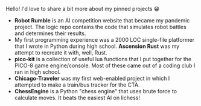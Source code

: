 Hello! I'd love to share a bit more about my pinned projects 😁
 * **Robot Rumble** is an AI competition website that became my pandemic project. The logic repo contains the code that simulates robot battles and determines their results.
 * My first programming experience was a 2000 LOC single-file platformer that I wrote in Python during high school. **Ascension Rust** was my attempt to recreate it with, well, Rust.
 * **pico-kit** is a collection of useful lua functions that I put together for the PICO-8 game engine/console. Most of these came out of a coding club I ran in high school.
 * **Chicago-Traveler** was my first web-enabled project in which I attempted to make a train/bus tracker for the CTA.
 * **ChessEngine** is a Python "chess engine" that uses brute force to calculate moves. It beats the easiest AI on lichess! 
